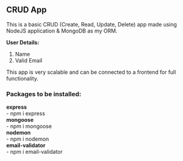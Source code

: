 ## CRUD App

This is a basic CRUD (Create, Read, Update, Delete) app made using NodeJS application & MongoDB as my ORM.

**User Details:** <br />
1. Name
2. Valid Email

This app is very scalable and can be connected to a frontend for full functionality.

### Packages to be installed:
**express**          <br />     - npm i express
<br />
**mongoose**         <br />     - npm i mongoose
<br />
**nodemon**          <br />     - npm i nodemon
<br />
**email-validator**  <br />     - npm i email-validator
<br />
